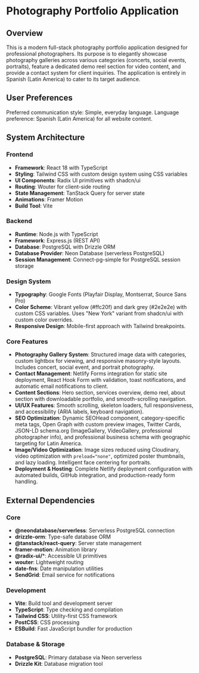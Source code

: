 # Photography Portfolio Application

## Overview
This is a modern full-stack photography portfolio application designed for professional photographers. Its purpose is to elegantly showcase photography galleries across various categories (concerts, social events, portraits), feature a dedicated demo reel section for video content, and provide a contact system for client inquiries. The application is entirely in Spanish (Latin America) to cater to its target audience.

## User Preferences
Preferred communication style: Simple, everyday language.
Language preference: Spanish (Latin America) for all website content.

## System Architecture

### Frontend
- **Framework**: React 18 with TypeScript
- **Styling**: Tailwind CSS with custom design system using CSS variables
- **UI Components**: Radix UI primitives with shadcn/ui
- **Routing**: Wouter for client-side routing
- **State Management**: TanStack Query for server state
- **Animations**: Framer Motion
- **Build Tool**: Vite

### Backend
- **Runtime**: Node.js with TypeScript
- **Framework**: Express.js (REST API)
- **Database**: PostgreSQL with Drizzle ORM
- **Database Provider**: Neon Database (serverless PostgreSQL)
- **Session Management**: Connect-pg-simple for PostgreSQL session storage

### Design System
- **Typography**: Google Fonts (Playfair Display, Montserrat, Source Sans Pro)
- **Color Scheme**: Vibrant yellow (#ffc20f) and dark grey (#2e2e2e) with custom CSS variables. Uses "New York" variant from shadcn/ui with custom color overrides.
- **Responsive Design**: Mobile-first approach with Tailwind breakpoints.

### Core Features
- **Photography Gallery System**: Structured image data with categories, custom lightbox for viewing, and responsive masonry-style layouts. Includes concert, social event, and portrait photography.
- **Contact Management**: Netlify Forms integration for static site deployment, React Hook Form with validation, toast notifications, and automatic email notifications to client.
- **Content Sections**: Hero section, services overview, demo reel, about section with downloadable portfolio, and smooth-scrolling navigation.
- **UI/UX Features**: Smooth scrolling, skeleton loaders, full responsiveness, and accessibility (ARIA labels, keyboard navigation).
- **SEO Optimization**: Dynamic SEOHead component, category-specific meta tags, Open Graph with custom preview images, Twitter Cards, JSON-LD schema.org (ImageGallery, VideoGallery, professional photographer info), and professional business schema with geographic targeting for Latin America.
- **Image/Video Optimization**: Image sizes reduced using Cloudinary, video optimization with `preload="none"`, optimized poster thumbnails, and lazy loading. Intelligent face centering for portraits.
- **Deployment & Hosting**: Complete Netlify deployment configuration with automated builds, GitHub integration, and production-ready form handling.

## External Dependencies

### Core
- **@neondatabase/serverless**: Serverless PostgreSQL connection
- **drizzle-orm**: Type-safe database ORM
- **@tanstack/react-query**: Server state management
- **framer-motion**: Animation library
- **@radix-ui/***: Accessible UI primitives
- **wouter**: Lightweight routing
- **date-fns**: Date manipulation utilities
- **SendGrid**: Email service for notifications

### Development
- **Vite**: Build tool and development server
- **TypeScript**: Type checking and compilation
- **Tailwind CSS**: Utility-first CSS framework
- **PostCSS**: CSS processing
- **ESBuild**: Fast JavaScript bundler for production

### Database & Storage
- **PostgreSQL**: Primary database via Neon serverless
- **Drizzle Kit**: Database migration tool